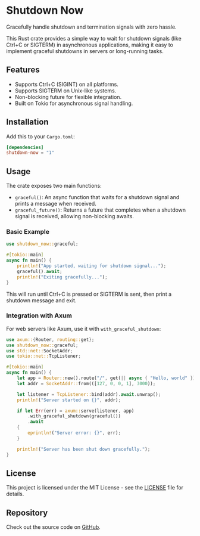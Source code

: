# Shutdown Now

Gracefully handle shutdown and termination signals with zero hassle.

This Rust crate provides a simple way to wait for shutdown signals (like Ctrl+C or SIGTERM) in asynchronous applications, making it easy to implement graceful shutdowns in servers or long-running tasks.

## Features

- Supports Ctrl+C (SIGINT) on all platforms.
- Supports SIGTERM on Unix-like systems.
- Non-blocking future for flexible integration.
- Built on Tokio for asynchronous signal handling.

## Installation

Add this to your `Cargo.toml`:

```toml
[dependencies]
shutdown-now = "1"
```

## Usage

The crate exposes two main functions:

- `graceful()`: An async function that waits for a shutdown signal and prints a message when received.
- `graceful_future()`: Returns a future that completes when a shutdown signal is received, allowing non-blocking awaits.

### Basic Example

```rust
use shutdown_now::graceful;

#[tokio::main]
async fn main() {
    println!("App started, waiting for shutdown signal...");
    graceful().await;
    println!("Exiting gracefully...");
}
```

This will run until Ctrl+C is pressed or SIGTERM is sent, then print a shutdown message and exit.

### Integration with Axum

For web servers like Axum, use it with `with_graceful_shutdown`:

```rust
use axum::{Router, routing::get};
use shutdown_now::graceful;
use std::net::SocketAddr;
use tokio::net::TcpListener;

#[tokio::main]
async fn main() {
    let app = Router::new().route("/", get(|| async { "Hello, world" }));
    let addr = SocketAddr::from(([127, 0, 0, 1], 3000));

    let listener = TcpListener::bind(addr).await.unwrap();
    println!("Server started on {}", addr);

    if let Err(err) = axum::serve(listener, app)
        .with_graceful_shutdown(graceful())
        .await
    {
        eprintln!("Server error: {}", err);
    }

    println!("Server has been shut down gracefully.");
}
```

## License

This project is licensed under the MIT License - see the [LICENSE](LICENSE) file for details.

## Repository

Check out the source code on [GitHub](https://github.com/canmi21/shutdown-now).